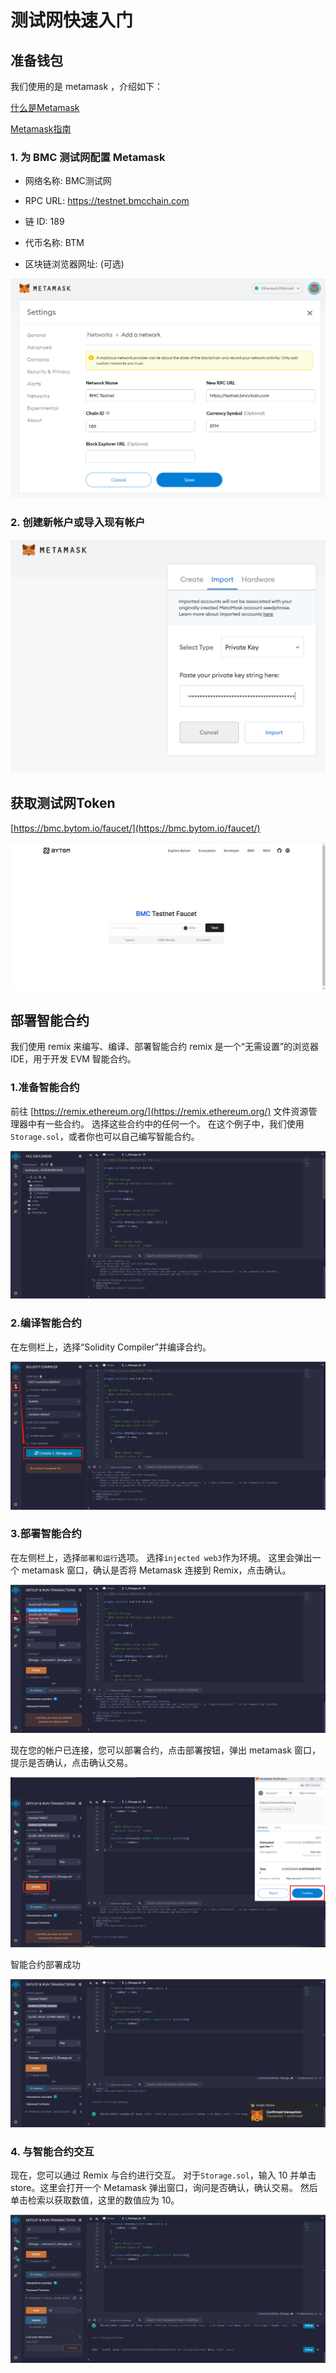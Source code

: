 # 测试网快速入门

## 准备钱包

我们使用的是 metamask ，介绍如下：

[什么是Metamask](https://metamask.io/index.html)

[Metamask指南](https://docs.metamask.io/guide/)

### 1. 为 BMC 测试网配置 Metamask

- 网络名称: BMC测试网

- RPC URL: https://testnet.bmcchain.com

- 链 ID: 189

- 代币名称: BTM

- 区块链浏览器网址: (可选)

![](../../img/01/testnet1.png)

### 2. 创建新帐户或导入现有帐户

![](../../img/01/testnet2.png)

## 获取测试网Token

[https://bmc.bytom.io/faucet/](https://bmc.bytom.io/faucet/)

![](../../img/01/testnet2-2.png)

## 部署智能合约

我们使用 remix 来编写、编译、部署智能合约
remix 是一个“无需设置”的浏览器 IDE，用于开发 EVM 智能合约。

### 1.准备智能合约

前往 [https://remix.ethereum.org/](https://remix.ethereum.org/)
文件资源管理器中有一些合约。 选择这些合约中的任何一个。 在这个例子中，我们使用`Storage.sol`，或者你也可以自己编写智能合约。

![](../../img/01/testnet3.png)

### 2.编译智能合约

在左侧栏上，选择“Solidity Compiler”并编译合约。

![](../../img/01/testnet4.png)

### 3.部署智能合约

在左侧栏上，选择`部署和运行`选项。 选择`injected web3`作为环境。 这里会弹出一个 metamask 窗口，确认是否将 Metamask 连接到 Remix，点击确认。

![](../../img/01/testnet5.png)

现在您的帐户已连接，您可以部署合约，点击部署按钮，弹出 metamask 窗口，提示是否确认，点击确认交易。

![](../../img/01/testnet6.png)

智能合约部署成功

![](../../img/01/testnet7.png)

### 4. 与智能合约交互

现在，您可以通过 Remix 与合约进行交互。 对于`Storage.sol`，输入 10 并单击 store。这里会打开一个 Metamask 弹出窗口，询问是否确认，确认交易。 然后单击检索以获取数值，这里的数值应为 10。

![](../../img/01/testnet8.png)
